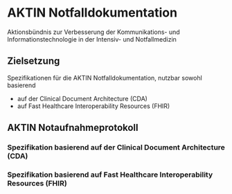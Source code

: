 # AKTIN Notfalldokumentation

Aktionsbündnis zur Verbesserung der Kommunikations- und Informationstechnologie in der Intensiv- und Notfallmedizin

## Zielsetzung

Spezifikationen für die AKTIN Notfalldokumentation, nutzbar sowohl basierend 

- auf der Clinical Document Architecture (CDA)
- auf Fast Healthcare Interoperability Resources (FHIR)

## AKTIN Notaufnahmeprotokoll

### Spezifikation basierend auf der Clinical Document Architecture (CDA)

### Spezifikation basierend auf Fast Healthcare Interoperability Resources (FHIR)
